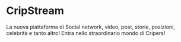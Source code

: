 # CripStream
La nuova piattaforma di Social network, video, post, storie, posizioni, celebrità e tanto altro! Entra nello straordinario mondo di Cripers!
